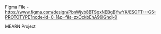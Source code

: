 Figma File - https://www.figma.com/design/PbnWjyb8BTSgxNEBgBYwYK/ESOFT---G5-PROTOTYPE?node-id=0-1&p=f&t=zxOckbEhA96IGhdj-0

MEARN Project
